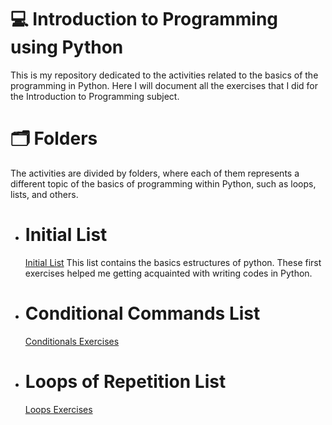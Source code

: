 # 💻 Introduction to Programming using Python
This is my repository dedicated to the activities related to the basics of the programming in Python. Here I will document all the exercises that I did for the Introduction to Programming subject. 

# 🗂️ Folders
The activities are divided by folders, where each of them represents a different topic of the basics of programming within Python, such as loops, lists, and others.

- # Initial List
  [Initial List](https://github.com/renanrv4/IP_list/initial_list) This list contains the basics estructures of python.
These first exercises helped me getting acquainted with writing codes in Python.

- # Conditional Commands List
  [Conditionals Exercises](https://github.com/renanrv4/IP_list/List1)

- # Loops of Repetition List
  [Loops Exercises](https://github.com/renanrv4/IP_list/List2)




